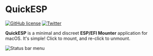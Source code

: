 <h1>QuickESP</h1>

[![GitHub license](https://img.shields.io/github/license/dkoluris/quickesp.svg?style=flat)](https://github.com/dkoluris/quickesp/blob/master/LICENSE) [![Twitter](https://img.shields.io/twitter/url/https/github.com/dkoluris/quickesp.svg?style=social)](https://twitter.com/intent/tweet?text=Wow:&url=https%3A%2F%2Fgithub.com%2Fdkoluris%2Fquickesp)

**QuickESP** is a minimal and discreet **ESP/EFI Mounter** application for macOS. It's simple! Click to mount, and re-click to unmount.

<img src="https://i.imgur.com/yDyplVN.jpg" alt="Status bar menu"/>
